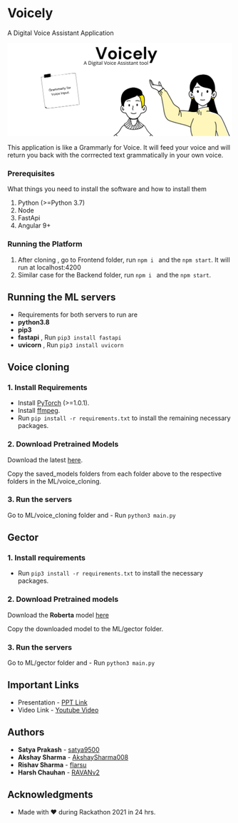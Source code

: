 # Voicely
A Digital Voice Assistant Application 

![Voicely](https://github.com/AkshaySharma008/Voicely/blob/main/frontend/src/assets/Voicely.png)

This application is like a Grammarly for Voice. It will feed your voice and will return you back with the corrrected text grammatically in your own voice.

### Prerequisites

What things you need to install the software and how to install them
1. Python (>=Python 3.7)
2. Node
3. FastApi
4. Angular 9+

### Running the Platform

1. After cloning , go to Frontend folder, run ```npm i ``` and the ```npm start```. It will run at localhost:4200
2. Similar case for the Backend folder, run ```npm i ``` and the ```npm start```.

## Running the ML servers
* Requirements for both servers to run are 
* **python3.8**  
* **pip3**
* **fastapi** , Run `pip3 install fastapi`
* **uvicorn** , Run `pip3 install uvicorn`
## Voice cloning
### 1. Install Requirements

* Install [PyTorch](https://pytorch.org/get-started/locally/) (>=1.0.1).
* Install [ffmpeg](https://ffmpeg.org/download.html#get-packages).
* Run `pip install -r requirements.txt` to install the remaining necessary packages.

### 2. Download Pretrained Models
Download the latest [here](https://github.com/CorentinJ/Real-Time-Voice-Cloning/wiki/Pretrained-models).

Copy the saved_models folders from each folder above to the respective folders in the ML/voice_cloning.  

### 3. Run the servers
Go to ML/voice_cloning folder and -
Run `python3 main.py`


## Gector
### 1. Install requirements
* Run `pip3 install -r requirements.txt` to install the necessary packages.

### 2. Download Pretrained models
Download the **Roberta** model [here](https://grammarly-nlp-data-public.s3.amazonaws.com/gector/roberta_1_gector.th)

Copy the downloaded model to the ML/gector folder.

### 3. Run the servers
Go to ML/gector folder and -
Run `python3 main.py` 





## Important Links
* Presentation - [PPT Link](https://www.canva.com/design/DAEYSuGT9-w/CL-jDSQ9FA1tlGDXGV_uYA/view?utm_content=DAEYSuGT9-w&utm_campaign=designshare&utm_medium=link&utm_source=sharebutton)
* Video Link - [Youtube Video](https://www.youtube.com/watch?v=HAomllFsMFo)


## Authors

* **Satya Prakash** - [satya9500](https://github.com/satya9500)
* **Akshay Sharma** - [AkshaySharma008](https://github.com/AkshaySharma008)
* **Rishav Sharma** - [flarsu](https://github.com/flarsu)
* **Harsh Chauhan** - [RAVANv2](https://github.com/RAVANv2)

 ## Acknowledgments

* Made with &#9829; during Rackathon 2021 in 24 hrs.
